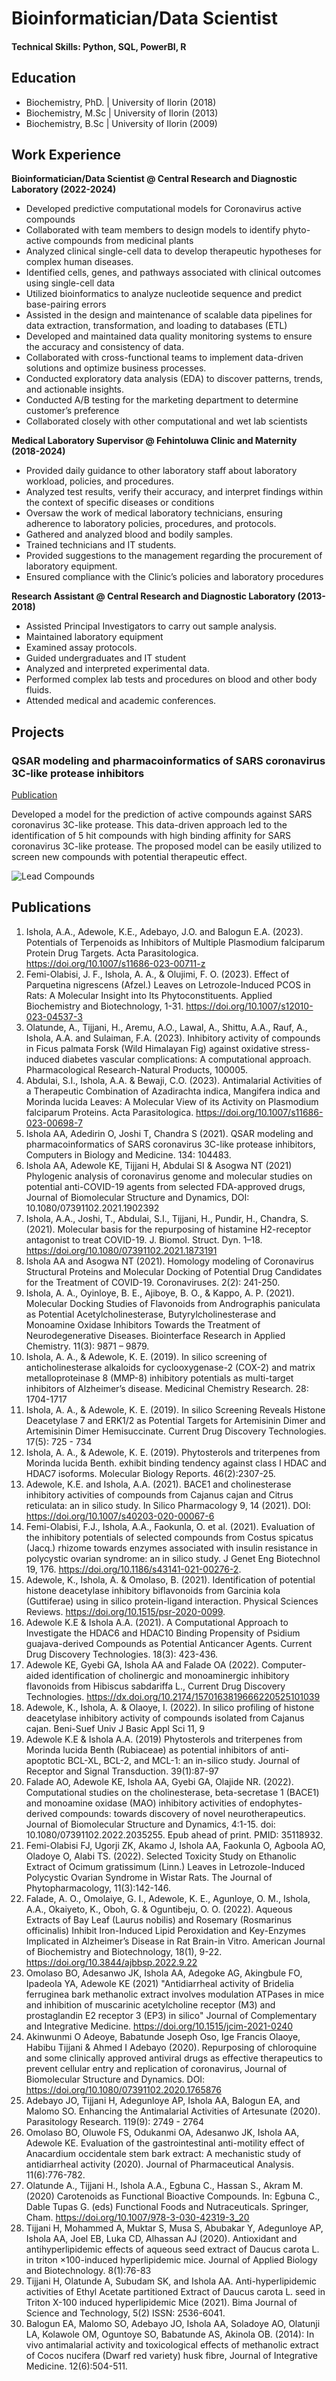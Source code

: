 # Bioinformatician/Data Scientist
#### Technical Skills: Python, SQL, PowerBI, R

## Education
- Biochemistry, PhD. | University of Ilorin (2018)								       		
- Biochemistry, M.Sc | University of Ilorin (2013)	 			        		
- Biochemistry, B.Sc | University of Ilorin (2009)


## Work Experience
**Bioinformatician/Data Scientist @ Central Research and Diagnostic Laboratory (2022-2024)**
- Developed predictive computational models for Coronavirus active compounds
- Collaborated with team members to design models to identify phyto-active compounds from medicinal plants
- Analyzed clinical single-cell data to develop therapeutic hypotheses for complex human diseases.
- Identified cells, genes, and pathways associated with clinical outcomes using single-cell data
- Utilized bioinformatics to analyze nucleotide sequence and predict base-pairing errors
- Assisted in the design and maintenance of scalable data pipelines for data extraction, transformation, and loading to databases (ETL)
- Developed and maintained data quality monitoring systems to ensure the accuracy and consistency of data.
- Collaborated with cross-functional teams to implement data-driven solutions and optimize business processes. 
- Conducted exploratory data analysis (EDA) to discover patterns, trends, and actionable insights.
- Conducted A/B testing for the marketing department to determine customer’s preference
- Collaborated closely with other computational and wet lab scientists

**Medical Laboratory Supervisor @ Fehintoluwa Clinic and Maternity (2018-2024)**
- Provided daily guidance to other laboratory staff about laboratory workload, policies, and procedures.
- Analyzed test results, verify their accuracy, and interpret findings within the context of specific diseases or conditions
- Oversaw the work of medical laboratory technicians, ensuring adherence to laboratory policies, procedures, and protocols.
- Gathered and analyzed blood and bodily samples.
- Trained technicians and IT students.
- Provided suggestions to the management regarding the procurement of laboratory equipment.
- Ensured compliance with the Clinic’s policies and laboratory procedures
  
**Research Assistant @ Central Research and Diagnostic Laboratory (2013-2018)**
- Assisted Principal Investigators to carry out sample analysis.
- Maintained laboratory equipment
- Examined assay protocols.
- Guided undergraduates and IT student
- Analyzed and interpreted experimental data.
- Performed complex lab tests and procedures on blood and other body fluids.
- Attended medical and academic conferences.

## Projects
### QSAR modeling and pharmacoinformatics of SARS coronavirus 3C-like protease inhibitors
[Publication](https://www.sciencedirect.com/science/article/pii/S0010482521002778?via%3Dihub)

Developed a model for the prediction of active compounds against SARS coronavirus 3C-like protease. This data-driven approach led to the identification of 5 hit compounds with high binding affinity for SARS coronavirus 3C-like protease. The proposed model can be easily utilized to screen new compounds with potential therapeutic effect.

![Lead Compounds](/assets/model.jpeg)

## Publications
1. Ishola, A.A., Adewole, K.E., Adebayo, J.O. and Balogun E.A. (2023). Potentials of Terpenoids as Inhibitors of Multiple Plasmodium falciparum Protein Drug Targets. Acta Parasitologica. https://doi.org/10.1007/s11686-023-00711-z
2. Femi-Olabisi, J. F., Ishola, A. A., & Olujimi, F. O. (2023). Effect of Parquetina nigrescens (Afzel.) Leaves on Letrozole-Induced PCOS in Rats: A Molecular Insight into Its Phytoconstituents. Applied Biochemistry and Biotechnology, 1-31. https://doi.org/10.1007/s12010-023-04537-3
3. Olatunde, A., Tijjani, H., Aremu, A.O., Lawal, A., Shittu, A.A., Rauf, A., Ishola, A.A. and Sulaiman, F.A. (2023). Inhibitory activity of compounds in Ficus palmata Forsk (Wild Himalayan Fig) against oxidative stress-induced diabetes vascular complications: A computational approach. Pharmacological Research-Natural Products, 100005.
4. Abdulai, S.I., Ishola, A.A. & Bewaji, C.O. (2023). Antimalarial Activities of a Therapeutic Combination of Azadirachta indica, Mangifera indica and Morinda lucida Leaves: A Molecular View of its Activity on Plasmodium falciparum Proteins. Acta Parasitologica. https://doi.org/10.1007/s11686-023-00698-7
5. Ishola AA, Adedirin O, Joshi T, Chandra S (2021).  QSAR modeling and pharmacoinformatics of SARS coronavirus 3C-like protease inhibitors, Computers in Biology and Medicine. 134: 104483.
6. Ishola AA, Adewole KE, Tijjani H, Abdulai SI & Asogwa NT (2021) Phylogenic analysis of coronavirus genome and molecular studies on potential anti-COVID-19 agents from selected FDA-approved drugs, Journal of Biomolecular Structure and Dynamics, DOI: 10.1080/07391102.2021.1902392
7. Ishola, A.A., Joshi, T., Abdulai, S.I., Tijjani, H., Pundir, H., Chandra, S. (2021). Molecular basis for the repurposing of histamine H2-receptor antagonist to treat COVID-19. J. Biomol. Struct. Dyn. 1–18. https://doi.org/10.1080/07391102.2021.1873191
8. Ishola AA and Asogwa NT (2021). Homology modeling of Coronavirus Structural Proteins and Molecular Docking of Potential Drug Candidates for the Treatment of COVID-19. Coronaviruses. 2(2): 241-250.
9. Ishola, A. A., Oyinloye, B. E., Ajiboye, B. O., & Kappo, A. P. (2021). Molecular Docking Studies of Flavonoids from Andrographis paniculata as Potential Acetylcholinesterase, Butyrylcholinesterase and Monoamine Oxidase Inhibitors Towards the Treatment of Neurodegenerative Diseases. Biointerface Research in Applied Chemistry. 11(3): 9871 – 9879.
10. Ishola, A. A., & Adewole, K. E. (2019). In silico screening of anticholinesterase alkaloids for cyclooxygenase-2 (COX-2) and matrix metalloproteinase 8 (MMP-8) inhibitory potentials as multi-target inhibitors of Alzheimer’s disease. Medicinal Chemistry Research. 28: 1704-1717
11. Ishola, A. A., & Adewole, K. E.  (2019). In silico Screening Reveals Histone Deacetylase 7 and ERK1/2 as Potential Targets for Artemisinin Dimer and Artemisinin Dimer Hemisuccinate. Current Drug Discovery Technologies. 17(5): 725 - 734
12. Ishola, A. A., & Adewole, K. E. (2019). Phytosterols and triterpenes from Morinda lucida Benth. exhibit binding tendency against class I HDAC and HDAC7 isoforms. Molecular Biology Reports. 46(2):2307-25.
13. Adewole, K.E. and Ishola, A.A. (2021). BACE1 and cholinesterase inhibitory activities of compounds from Cajanus cajan and Citrus reticulata: an in silico study. In Silico Pharmacology 9, 14 (2021). DOI: https://doi.org/10.1007/s40203-020-00067-6
14. Femi-Olabisi, F.J., Ishola, A.A., Faokunla, O. et al. (2021). Evaluation of the inhibitory potentials of selected compounds from Costus spicatus (Jacq.) rhizome towards enzymes associated with insulin resistance in polycystic ovarian syndrome: an in silico study. J Genet Eng Biotechnol 19, 176. https://doi.org/10.1186/s43141-021-00276-2.
15. Adewole, K., Ishola, A. & Omolaso, B. (2021). Identification of potential histone deacetylase inhibitory biflavonoids from Garcinia kola (Guttiferae) using in silico protein-ligand interaction. Physical Sciences Reviews. https://doi.org/10.1515/psr-2020-0099.
16. Adewole K.E & Ishola A.A. (2021). A Computational Approach to Investigate the HDAC6 and HDAC10 Binding Propensity of Psidium guajava-derived Compounds as Potential Anticancer Agents. Current Drug Discovery Technologies. 18(3): 423-436.
17. Adewole KE, Gyebi GA, Ishola AA and Falade OA (2022). Computer-aided identification of cholinergic and monoaminergic inhibitory flavonoids from Hibiscus sabdariffa L., Current Drug Discovery Technologies. https://dx.doi.org/10.2174/1570163819666220525101039
18. Adewole, K., Ishola, A. & Olaoye, I. (2022). In silico profiling of histone deacetylase inhibitory activity of compounds isolated from Cajanus cajan. Beni-Suef Univ J Basic Appl Sci 11, 9
19. Adewole K.E & Ishola A.A. (2019) Phytosterols and triterpenes from Morinda lucida Benth (Rubiaceae) as potential inhibitors of anti-apoptotic BCL-XL, BCL-2, and MCL-1: an in-silico study. Journal of Receptor and Signal Transduction. 39(1):87-97
20. Falade AO, Adewole KE, Ishola AA, Gyebi GA, Olajide NR. (2022). Computational studies on the cholinesterase, beta-secretase 1 (BACE1) and monoamine oxidase (MAO) inhibitory activities of endophytes-derived compounds: towards discovery of novel neurotherapeutics. Journal of Biomolecular Structure and Dynamics, 4:1-15. doi: 10.1080/07391102.2022.2035255. Epub ahead of print. PMID: 35118932.
21. Femi-Olabisi FJ, Ugorji ZK, Akamo J, Ishola AA, Faokunla O, Agboola AO, Oladoye O, Alabi TS. (2022). Selected Toxicity Study on Ethanolic Extract of Ocimum gratissimum (Linn.) Leaves in Letrozole-Induced Polycystic Ovarian Syndrome in Wistar Rats. The Journal of Phytopharmacology, 11(3):142-146.
22. Falade, A. O., Omolaiye, G. I., Adewole, K. E., Agunloye, O. M., Ishola, A.A., Okaiyeto, K., Oboh, G. & Oguntibeju, O. O. (2022). Aqueous Extracts of Bay Leaf (Laurus nobilis) and Rosemary (Rosmarinus officinalis) Inhibit Iron-Induced Lipid Peroxidation and Key-Enzymes Implicated in Alzheimer’s Disease in Rat Brain-in Vitro. American Journal of Biochemistry and Biotechnology, 18(1), 9-22. https://doi.org/10.3844/ajbbsp.2022.9.22
23. Omolaso BO, Adesanwo JK, Ishola AA, Adegoke AG, Akingbule FO, Ipadeola YA, Adewole KE (2021) "Antidiarrheal activity of Bridelia ferruginea bark methanolic extract involves modulation ATPases in mice and inhibition of muscarinic acetylcholine receptor (M3) and prostaglandin E2 receptor 3 (EP3) in silico" Journal of Complementary and Integrative Medicine. https://doi.org/10.1515/jcim-2021-0240
24. Akinwunmi O Adeoye, Babatunde Joseph Oso, Ige Francis Olaoye, Habibu Tijjani & Ahmed I Adebayo (2020). Repurposing of chloroquine and some clinically approved antiviral drugs as effective therapeutics to prevent cellular entry and replication of coronavirus, Journal of Biomolecular Structure and Dynamics.  DOI: https://doi.org/10.1080/07391102.2020.1765876
25. Adebayo JO, Tijjani H, Adegunloye AP, Ishola AA, Balogun EA, and Malomo SO. Enhancing the Antimalarial Activities of Artesunate (2020). Parasitology Research. 119(9): 2749 - 2764
26. Omolaso BO, Oluwole FS, Odukanmi OA, Adesanwo JK, Ishola AA, Adewole KE. Evaluation of the gastrointestinal anti-motility effect of Anacardium occidentale stem bark extract: A mechanistic study of antidiarrheal activity (2020). Journal of Pharmaceutical Analysis. 11(6):776-782.
27. Olatunde A., Tijjani H., Ishola A.A., Egbuna C., Hassan S., Akram M. (2020) Carotenoids as Functional Bioactive Compounds. In: Egbuna C., Dable Tupas G. (eds) Functional Foods and Nutraceuticals. Springer, Cham. https://doi.org/10.1007/978-3-030-42319-3_20
28. Tijjani H, Mohammed A, Muktar S, Musa S, Abubakar Y, Adegunloye AP, Ishola AA, Joel EB, Luka CD, Alhassan AJ (2020). Antioxidant and antihyperlipidemic effects of aqueous seed extract of Daucus carota L. in triton ×100-induced hyperlipidemic mice. Journal of Applied Biology and Biotechnology. 8(1):76-83
29. Tijjani H, Olatunde A, Subudam SK, and Ishola AA. Anti-hyperlipidemic activities of Ethyl Acetate partitioned Extract of Daucus carota L. seed in Triton X-100 induced hyperlipidemic Mice (2021). Bima Journal of Science and Technology, 5(2) ISSN: 2536-6041.
30. Balogun EA, Malomo SO, Adebayo JO, Ishola AA, Soladoye AO, Olatunji LA, Kolawole OM, Oguntoye SO, Babatunde AS, Akinola OB. (2014): In vivo antimalarial activity and toxicological effects of methanolic extract of Cocos nucifera (Dwarf red variety) husk fibre, Journal of Integrative Medicine. 12(6):504-511.

